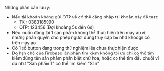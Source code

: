 Những phần cần lưu ý:
- Nếu tài khoản không gửi OTP về có thể đăng nhập tài khoản này để test:
  + TK : 0383185090
  + OTP: 123456 (Đợi khoảng 5s đến 6s)
- Nếu muốn đăng tải 1 sản phẩm không thể thực hiện trên máy ảo vì những phần quyền cho phép người dùng truy cập bộ nhớ khoogn có trên máy ảo
- Có 1 số button đang trong thử nghiệm lên chưa thực hiện được
- Do hạn chế của Firebase lên phần tìm kiếm không tối ưu chỉ có thể tìm kiếm đúng tên sản phẩm phân biệt chữ hoa, hoặc có thể tìm đầu chuỗi ví dụ như "Sản phẩm 1" có thể tìm kiếm "Sản"
